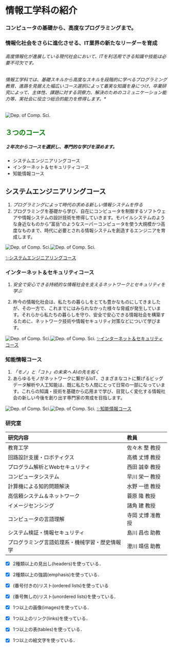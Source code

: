 # 情報工学科の紹介
<!-- Markdown記法を使って学科の紹介ページを作る -->
### コンピュータの基礎から、高度なプログラミングまで。

### 情報化社会をさらに進化させる、IT業界の新たなリーダーを育成

###### 高度情報化が進展している現代社会において、ITを利活用できる知識や技能は*必要不可欠*です。

###### 情報工学科では、基礎スキルから高度なスキルを段階的に学べるプログラミング教育、進路を見据えた幅広いコース選択によって着実な知識を身につけ、卒業研究によって、主体性、課題に対する洞察力、解決のためのコミュニケーション能力等、実社会に役立つ総合的能力を修得します。*

![Dep. of Comp. Sci.](https://feng.takushoku-u.ac.jp/albums/abm00014693.jpg)

## <span style="color: green; ">３つのコース</span>
##### ２年次からコースを選択し、専門的な学びを深めます。
-  システムエンジニアリングコース
- インターネット＆セキュリティコース
- 知能情報コース
## システムエンジニアリングコース

1. *プログラミングによって時代の求める新しい情報システムを作る*
1. プログラミングを基礎から学び、自在にコンピュータを制御するソフトウェアや情報システムの設計技術を修得していきます。モバイルシステムのような身近なものから“富岳”のようなスーパーコンピュータを使う大規模かつ高度なものまで、時代に必要とされる情報システムを創造するエンジニアを育成します。

![Dep. of Comp. Sci.](https://feng.takushoku-u.ac.jp/albums/abm00014679.jpg)![Dep. of Comp. Sci.](https://feng.takushoku-u.ac.jp/albums/abm00014693.jpg)


[:sparkles:システムエンジニアリングコース](https://feng.takushoku-u.ac.jp/composition/cs.html#anchor01)

### インターネット＆セキュリティコース
1. *安全で安心できる持続的な情報社会を支えるネットワークとセキュリティを学ぶ*

1. 昨今の情報化社会は、私たちの暮らしをとても豊かなものにしてきましたが、その一方で、これまでにはみられなかった様々な脅威が発生しています。それらから私たちの暮らしを守り、安全で安心できる情報社会を構築するために、ネットワーク技術や情報セキュリティ対策などについて学びます。

![Dep. of Comp. Sci.](https://feng.takushoku-u.ac.jp/albums/abm00014680.jpg)![Dep. of Comp. Sci.](https://feng.takushoku-u.ac.jp/albums/abm00014709.jpg)
[:sparkles:インターネット＆セキュリティコース](https://feng.takushoku-u.ac.jp/composition/cs.html#anchor02)

### 知能情報コース
1. *「モノ」と「コト」の未来へ
AIの先を拓く*
1. あらゆるモノがネットワークに繋がるIoT、さまざまなコトに繋げるビッグデータ解析や人工知能は、既に私たち人間にとって日常の一部になっています。これらの知識・技術を基礎から応用まで学び、目覚しく変化する情報社会の新しい今後を創り出す専門家の育成を目指します。

![Dep. of Comp. Sci.](https://feng.takushoku-u.ac.jp/albums/abm00014710.jpg)![Dep. of Comp. Sci.](https://feng.takushoku-u.ac.jp/albums/abm00014708.jpg)
[:sparkles:知能情報コース](https://feng.takushoku-u.ac.jp/composition/cs.html#anchor03)

### 研究室
| 研究内容 | 教員 |
| :--- | :--- |
| 教育工学 | 佐々木 整 教授 |
| 回路設計支援・ロボティクス | 高橋 丈博 教授 |
| プログラム解析とWebセキュリティ | 西田 誠幸 教授 |
| コンピュータシステム | 早川 栄一 教授 |
| 計算機による知的問題解決 | 水野 一徳 教授 |
| 高信頼システム＆ネットワーク | 蓑原 隆 教授 |
| イメージセンシング | 諸角 建 教授 |
| コンピュータの言語理解 | 寺岡 丈博 准教授 |
| システム検証・情報セキュリティ | 島川 昌也 助教 |
| プログラミング言語処理系・機械学習・歴史情報学 | 澄川 靖信 助教 |




<!-- この部分より上に記述を追加して下のチェックボックスで確認する -->
- [x] 2種類以上の見出し(headers)を使っている．
- [x] 2種類以上の強調(emphasis)を使っている．
- [x] (番号付きの)リスト(ordered lists)を使っている
- [x] (番号無しの)リスト(unordered lists)を使っている．
- [x] 1つ以上の画像(images)を使っている．
- [x] 1つ以上のリンク(links)を使っている．
- [x] 1つ以上の表(tables)を使っている．
- [x] 1つ以上の絵文字を使っている．
 